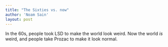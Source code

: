 ```yaml
---
title: "The Sixties vs. now"
author: 'Noam Sain'
layout: post
---
```


In the 60s, people took LSD to make the world look weird. Now the world *is* weird, and people take Prozac to make it look normal.